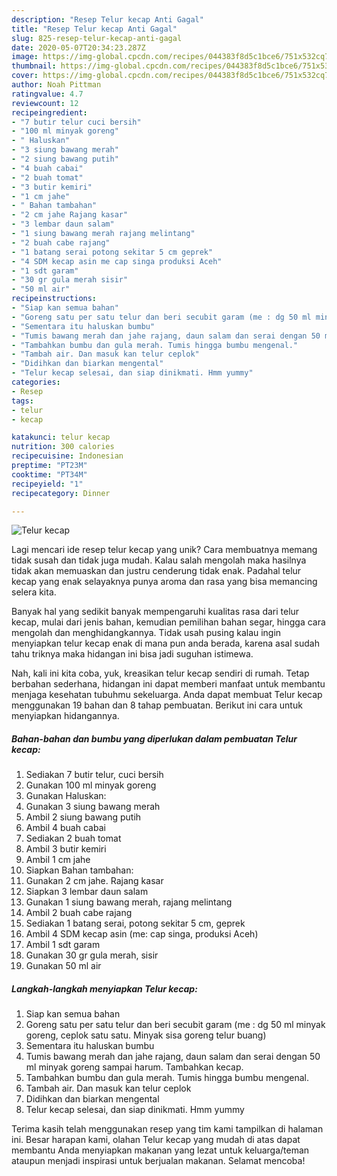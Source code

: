 ```yaml
---
description: "Resep Telur kecap Anti Gagal"
title: "Resep Telur kecap Anti Gagal"
slug: 825-resep-telur-kecap-anti-gagal
date: 2020-05-07T20:34:23.287Z
image: https://img-global.cpcdn.com/recipes/044383f8d5c1bce6/751x532cq70/telur-kecap-foto-resep-utama.jpg
thumbnail: https://img-global.cpcdn.com/recipes/044383f8d5c1bce6/751x532cq70/telur-kecap-foto-resep-utama.jpg
cover: https://img-global.cpcdn.com/recipes/044383f8d5c1bce6/751x532cq70/telur-kecap-foto-resep-utama.jpg
author: Noah Pittman
ratingvalue: 4.7
reviewcount: 12
recipeingredient:
- "7 butir telur cuci bersih"
- "100 ml minyak goreng"
- " Haluskan"
- "3 siung bawang merah"
- "2 siung bawang putih"
- "4 buah cabai"
- "2 buah tomat"
- "3 butir kemiri"
- "1 cm jahe"
- " Bahan tambahan"
- "2 cm jahe Rajang kasar"
- "3 lembar daun salam"
- "1 siung bawang merah rajang melintang"
- "2 buah cabe rajang"
- "1 batang serai potong sekitar 5 cm geprek"
- "4 SDM kecap asin me cap singa produksi Aceh"
- "1 sdt garam"
- "30 gr gula merah sisir"
- "50 ml air"
recipeinstructions:
- "Siap kan semua bahan"
- "Goreng satu per satu telur dan beri secubit garam (me : dg 50 ml minyak goreng, ceplok satu satu. Minyak sisa goreng telur buang)"
- "Sementara itu haluskan bumbu"
- "Tumis bawang merah dan jahe rajang, daun salam dan serai dengan 50 ml minyak goreng sampai harum. Tambahkan kecap."
- "Tambahkan bumbu dan gula merah. Tumis hingga bumbu mengenal."
- "Tambah air. Dan masuk kan telur ceplok"
- "Didihkan dan biarkan mengental"
- "Telur kecap selesai, dan siap dinikmati. Hmm yummy"
categories:
- Resep
tags:
- telur
- kecap

katakunci: telur kecap 
nutrition: 300 calories
recipecuisine: Indonesian
preptime: "PT23M"
cooktime: "PT34M"
recipeyield: "1"
recipecategory: Dinner

---
```



![Telur kecap](https://img-global.cpcdn.com/recipes/044383f8d5c1bce6/751x532cq70/telur-kecap-foto-resep-utama.jpg)

Lagi mencari ide resep telur kecap yang unik? Cara membuatnya memang tidak susah dan tidak juga mudah. Kalau salah mengolah maka hasilnya tidak akan memuaskan dan justru cenderung tidak enak. Padahal telur kecap yang enak selayaknya punya aroma dan rasa yang bisa memancing selera kita.

Banyak hal yang sedikit banyak mempengaruhi kualitas rasa dari telur kecap, mulai dari jenis bahan, kemudian pemilihan bahan segar, hingga cara mengolah dan menghidangkannya. Tidak usah pusing kalau ingin menyiapkan telur kecap enak di mana pun anda berada, karena asal sudah tahu triknya maka hidangan ini bisa jadi suguhan istimewa.




Nah, kali ini kita coba, yuk, kreasikan telur kecap sendiri di rumah. Tetap berbahan sederhana, hidangan ini dapat memberi manfaat untuk membantu menjaga kesehatan tubuhmu sekeluarga. Anda dapat membuat Telur kecap menggunakan 19 bahan dan 8 tahap pembuatan. Berikut ini cara untuk menyiapkan hidangannya.

<!--inarticleads1-->

##### Bahan-bahan dan bumbu yang diperlukan dalam pembuatan Telur kecap:

1. Sediakan 7 butir telur, cuci bersih
1. Gunakan 100 ml minyak goreng
1. Gunakan  Haluskan:
1. Gunakan 3 siung bawang merah
1. Ambil 2 siung bawang putih
1. Ambil 4 buah cabai
1. Sediakan 2 buah tomat
1. Ambil 3 butir kemiri
1. Ambil 1 cm jahe
1. Siapkan  Bahan tambahan:
1. Gunakan 2 cm jahe. Rajang kasar
1. Siapkan 3 lembar daun salam
1. Gunakan 1 siung bawang merah, rajang melintang
1. Ambil 2 buah cabe rajang
1. Sediakan 1 batang serai, potong sekitar 5 cm, geprek
1. Ambil 4 SDM kecap asin (me: cap singa, produksi Aceh)
1. Ambil 1 sdt garam
1. Gunakan 30 gr gula merah, sisir
1. Gunakan 50 ml air




<!--inarticleads2-->

##### Langkah-langkah menyiapkan Telur kecap:

1. Siap kan semua bahan
1. Goreng satu per satu telur dan beri secubit garam (me : dg 50 ml minyak goreng, ceplok satu satu. Minyak sisa goreng telur buang)
1. Sementara itu haluskan bumbu
1. Tumis bawang merah dan jahe rajang, daun salam dan serai dengan 50 ml minyak goreng sampai harum. Tambahkan kecap.
1. Tambahkan bumbu dan gula merah. Tumis hingga bumbu mengenal.
1. Tambah air. Dan masuk kan telur ceplok
1. Didihkan dan biarkan mengental
1. Telur kecap selesai, dan siap dinikmati. Hmm yummy




Terima kasih telah menggunakan resep yang tim kami tampilkan di halaman ini. Besar harapan kami, olahan Telur kecap yang mudah di atas dapat membantu Anda menyiapkan makanan yang lezat untuk keluarga/teman ataupun menjadi inspirasi untuk berjualan makanan. Selamat mencoba!
